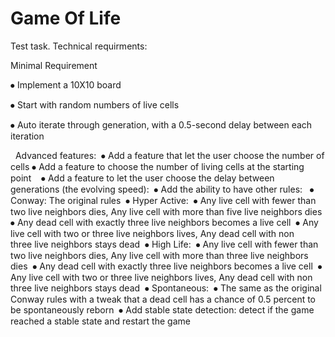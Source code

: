 # Game Of Life

Test task.
Technical requirments:

Minimal Requirement

⦁	Implement a 10X10 board 

⦁	Start with random numbers of live cells 

⦁	Auto iterate through generation, with a 0.5-second delay between each iteration

 
Advanced features: 
⦁	Add a feature that let the user choose the number of cells
⦁	Add a feature to choose the number of living cells at the starting point   
⦁	Add a feature to let the user choose the delay between generations (the evolving speed): 
⦁	Add the ability to have other rules:  
⦁	Conway: The original rules 
⦁	Hyper Active: 
⦁	Any live cell with fewer than two live neighbors dies, Any live cell with more than five live neighbors dies 
⦁	Any dead cell with exactly three live neighbors becomes a live cell 
⦁	Any live cell with two or three live neighbors lives, Any dead cell with non three live neighbors stays dead 
⦁	High Life: 
⦁	Any live cell with fewer than two live neighbors dies, Any live cell with more than three live neighbors dies 
⦁	Any dead cell with exactly three live neighbors becomes a live cell 
⦁	Any live cell with two or three live neighbors lives, Any dead cell with non three live neighbors stays dead 
⦁	Spontaneous: 
⦁	The same as the original Conway rules with a tweak that a dead cell has a chance of 0.5 percent to be spontaneously reborn 
⦁	Add stable state detection: detect if the game reached a stable state and restart the game 
 
